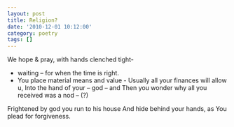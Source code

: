 ```yaml
---
layout: post
title: Religion?
date: '2010-12-01 10:12:00'
category: poetry
tags: []
---
```


We hope & pray, with hands clenched tight-
- waiting – for when the time is right.
- You place material means and value -
Usually all your finances will allow u,
Into the hand of your – god – and
Then you wonder why all you received was a nod – (?)

Frightened by god you run to his house
And hide behind your hands, as
You plead for forgiveness.
